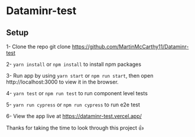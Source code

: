 # Dataminr-test

## Setup
1- Clone the repo git clone https://github.com/MartinMcCarthy11/Dataminr-test

2- `yarn install` or `npm install` to install npm packages

3- Run app by using `yarn start` or `npm run start`, then open http://localhost:3000 to view it in the browser.

4- `yarn test` or  `npm run test` to run component level tests

5- `yarn run cypress` or `npm run cypress` to run e2e test

6- View the app live at https://dataminr-test.vercel.app/

Thanks for taking the time to look through this project :+1:
